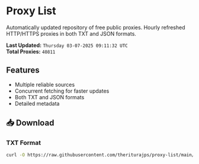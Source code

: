 # Proxy List

Automatically updated repository of free public proxies. Hourly refreshed HTTP/HTTPS proxies in both TXT and JSON formats.

**Last Updated:** `Thursday 03-07-2025 09:11:32 UTC`  
**Total Proxies:** `40811`

## Features
- Multiple reliable sources
- Concurrent fetching for faster updates
- Both TXT and JSON formats
- Detailed metadata

## 📥 Download

### TXT Format
```bash
curl -O https://raw.githubusercontent.com/theriturajps/proxy-list/main/proxies.txt